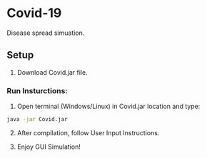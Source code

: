 # Covid-19
Disease spread simuation.

## Setup

1. Download Covid.jar file.

### Run Insturctions:

1. Open terminal (Windows/Linux) in Covid.jar location and type:

```bash
java -jar Covid.jar
```
2. After compilation, follow User Input Instructions.

3. Enjoy GUI Simulation!


